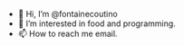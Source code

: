- 👋 Hi, I’m @fontainecoutino
- 👀 I’m interested in food and programming.
- 📫 How to reach me email.
